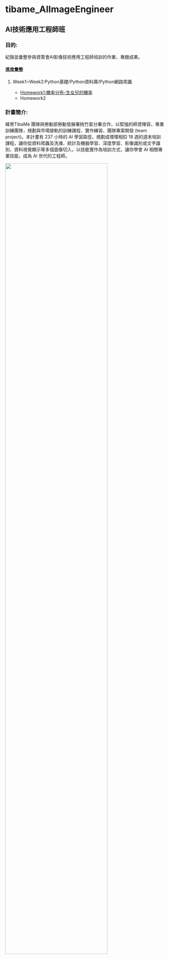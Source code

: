# tibame_AIImageEngineer
## AI技術應用工程師班
### 目的:
紀錄並彙整參與資策會AI影像技術應用工程師培訓的作業、專題成果。
#### 進度彙整
<ol>
  <li>Week1~Week2:Python基礎/Python資料庫/Python網路爬蟲</li>
  <ul>
    <li><a rel="nofollow" href="https://github.com/superRenh/tibame_AIImageEngineer/blob/master/homework1_probability%20.ipynb">Homework1:機率分布-生女兒的機率</a></li>
    <li>Homework2</li>
  
  </ul>
  
 </ol>

### 計畫簡介:
緯育TibaMe 團隊與勞動部勞動發展署桃竹苗分署合作，以堅強的師資陣容，專業訓練團隊，規劃與市場接軌的訓練課程、實作練習、團隊專案開發 (team project)。本計畫有 237 小時的 AI 學習路徑，規劃成環環相扣 18 週的週末培訓課程，讓你從資料爬蟲及洗滌、統計及機器學習、深度學習、影像識別或文字識別、資料視覺顯示等多個面像切入，以技能實作為培訓方式，讓你學會 AI 相關專業技能，成為 AI 世代的工程師。<br>

<img src='https://s3-ap-northeast-1.amazonaws.com/marketing-prd/goodjob/ai-engineer/images/six-skills.svg' width="80%" height="80%" style="float.center">


